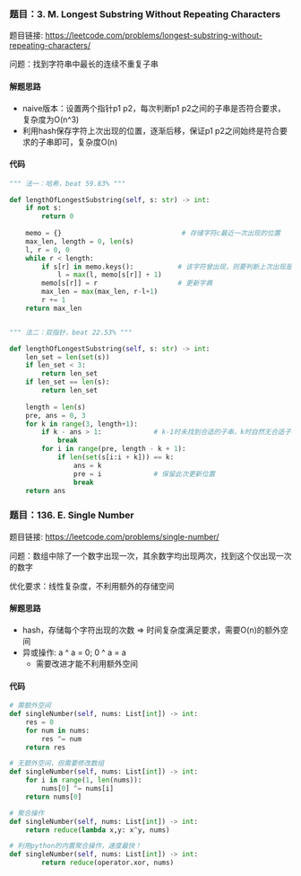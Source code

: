 ### 题目：3. M. Longest Substring Without Repeating Characters

题目链接: https://leetcode.com/problems/longest-substring-without-repeating-characters/

问题：找到字符串中最长的连续不重复子串

#### 解题思路
* naive版本：设置两个指针p1 p2，每次判断p1 p2之间的子串是否符合要求，复杂度为O(n^3)
* 利用hash保存字符上次出现的位置，逐渐后移，保证p1 p2之间始终是符合要求的子串即可，复杂度O(n)


#### 代码
```Python
""" 法一：哈希，beat 59.83% """

def lengthOfLongestSubstring(self, s: str) -> int:
    if not s:
        return 0
    
    memo = {}                              # 存储字符c最近一次出现的位置
    max_len, length = 0, len(s)
    l, r = 0, 0
    while r < length:
        if s[r] in memo.keys():           # 该字符曾出现，则要判断上次出现是否对本轮字符子串有影响
            l = max(l, memo[s[r]] + 1)
        memo[s[r]] = r                    # 更新字典 
        max_len = max(max_len, r-l+1)
        r += 1
    return max_len


""" 法二：双指针，beat 22.53% """     

def lengthOfLongestSubstring(self, s: str) -> int:
    len_set = len(set(s))
    if len_set < 3:
        return len_set
    if len_set == len(s):
        return len_set
    
    length = len(s)
    pre, ans = 0, 3
    for k in range(3, length+1):
        if k - ans > 1:             # k-1时未找到合适的子串，k时自然无合适子串
            break
        for i in range(pre, length - k + 1):
            if len(set(s[i:i + k])) == k:   
                ans = k
                pre = i             # 保留此次更新位置
                break
    return ans
```

### 题目：136. E. Single Number

题目链接: https://leetcode.com/problems/single-number/

问题：数组中除了一个数字出现一次，其余数字均出现两次，找到这个仅出现一次的数字

优化要求：线性复杂度，不利用额外的存储空间

#### 解题思路
* hash，存储每个字符出现的次数 => 时间复杂度满足要求，需要O(n)的额外空间
* 异或操作: a ^ a = 0; 0 ^ a = a
    * 需要改进才能不利用额外空间 

#### 代码
```Python
# 需额外空间
def singleNumber(self, nums: List[int]) -> int:
    res = 0
    for num in nums:
        res ^= num
    return res

# 无额外空间，但需要修改数组    
def singleNumber(self, nums: List[int]) -> int:
    for i in range(1, len(nums)):
        nums[0] ^= nums[i]
    return nums[0]

# 聚合操作   
def singleNumber(self, nums: List[int]) -> int:
    return reduce(lambda x,y: x^y, nums)

# 利用python的内置聚合操作，速度最快！
def singleNumber(self, nums: List[int]) -> int:
        return reduce(operator.xor, nums)
```
